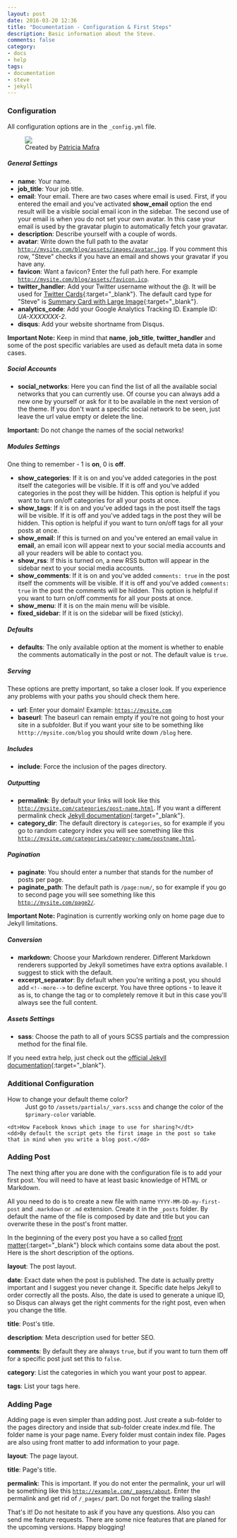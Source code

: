 ```yaml
---
layout: post
date: 2016-03-20 12:36
title: "Documentation - Configuration & First Steps"
description: Basic information about the Steve.
comments: false
category: 
- docs
- help
tags:
- documentation
- steve
- jekyll
---
```


### Configuration
All configuration options are in the <code>_config.yml</code> file.

<figure>
    <img src="https://d13yacurqjgara.cloudfront.net/users/239125/screenshots/2591055/littleprincedribbble.jpg" />
    <figcaption>Created by <a href="https://dribbble.com/Pmafra" target="_blank_">Patricia Mafra</a></figcaption>
</figure>

##### General Settings
* **name**: Your name.
* **job_title**: Your job title.
* **email**: Your email. There are two cases where email is used. First, if you entered the email and you've activated **show_email** option the end result will be a visible social email icon in the sidebar. The second use of your email is when you do not set your own avatar. In this case your email is used by the gravatar plugin to automatically fetch your gravatar.
* **description**: Describe yourself with a couple of words.
* **avatar**: Write down the full path to the avatar <code>http://mysite.com/blog/assets/images/avatar.jpg</code>. If you comment this row, "Steve" checks if you have an email and shows your gravatar if you have any.
* **favicon**: Want a favicon? Enter the full path here. For example <code>http://mysite.com/blog/assets/favicon.ico</code>.
* **twitter_handler**: Add your Twitter username without the @. It will be used for [Twitter Cards](https://dev.twitter.com/cards/overview){:target="_blank"}. The default card type for "Steve" is [Summary Card with Large Image](https://dev.twitter.com/cards/types/summary-large-image){:target="_blank"}.
* **analytics_code**: Add your Google Analytics Tracking ID. Example ID: *UA-XXXXXXX-2*.
* **disqus**: Add your website shortname from Disqus.

**Important Note:** Keep in mind that **name**, **job_title**, **twitter_handler** and some of the post specific variables are used as default meta data in some cases.

<!--more-->

##### Social Accounts
* **social_networks**: Here you can find the list of all the available social networks that you can currently use. Of course you can always add a new one by yourself or ask for it to be available in the next version of the theme. If you don't want a specific social network to be seen, just leave the url value empty or delete the line.
 
**Important:** Do not change the names of the social networks!

##### Modules Settings
One thing to remember - 1 is **on**, 0 is **off**.

* **show_categories**: If it is on and you've added categories in the post itself the categories will be visible. If it is off and you've added categories in the post they will be hidden. This option is helpful if you want to turn on/off categories for all your posts at once. 
* **show_tags**: If it is on and you've added tags in the post itself the tags will be visible. If it is off and you've added tags in the post they will be hidden.  This option is helpful if you want to turn on/off tags for all your posts at once. 
* **show_email**: If this is turned on and you've entered an email value in **email**, an email icon will appear next to your social media accounts and all your readers will be able to contact you. 
* **show_rss**: If this is turned on, a new RSS button will appear in the sidebar next to your social media accounts.
* **show_comments**: If it is on and you've added <code>comments: true</code> in the post itself the comments will be visible. If it is off and you've added <code>comments: true</code> in the post the comments will be hidden. This option is helpful if you want to turn on/off comments for all your posts at once.
* **show_menu**: If it is on the main menu will be visible.
* **fixed_sidebar**: If it is on the sidebar will be fixed (sticky).

##### Defaults
* **defaults**: The only available option at the moment is whether to enable the comments automatically in the post or not. The default value is <code>true</code>.

##### Serving
These options are pretty important, so take a closer look. If you experience any problems with your paths you should check them here.

* **url**: Enter your domain! Example: <code>https://mysite.com</code>
* **baseurl**: The baseurl can remain empty if you’re not going to host your site in a subfolder. But if you want your site to be something like <code>htttp://mysite.com/blog</code> you should write down <code>/blog</code> here.

##### Includes

* **include**: Force the inclusion of the pages directory.

##### Outputting

* **permalink**: By default your links will look like this <code>http://mysite.com/categories/post-name.html</code>. If you want a different permalink check [Jekyll documentation](https://jekyllrb.com/docs/permalinks/){:target="_blank"}.
* **category_dir**: The default directory is <code>categories</code>, so for example if you go to random category index you will see something like this <code>http://mysite.com/categories/category-name/postname.html</code>.

##### Pagination
* **paginate**: You should enter a number that stands for the number of posts per page.
* **paginate_path**: The default path is <code>/page:num/</code>, so for example if you go to second page you will see something like this <code>http://mysite.com/page2/</code>.

**Important Note:** Pagination is currently working only on home page due to Jekyll limitations. 

##### Conversion
* **markdown**: Choose your Markdown renderer. Different Markdown renderers supported by Jekyll sometimes have extra options available. I suggest to stick with the default.
* **excerpt_separator**: By default when you're writing a post, you should add <code>&lt;!--more--&gt;</code> to define excerpt. You have three options - to leave it as is, to change the tag or to completely remove it but in this case you'll always see the full content.

##### Assets Settings
* **sass**: Choose the path to all of yours SCSS partials and the compression method for the final file.

If you need extra help, just check out the [official Jekyll documentation](https://jekyllrb.com/docs/home/){:target="_blank"}.

### Additional Configuration

<dl>
	<dt>How to change your default theme color?</dt>
	<dd>Just go to <code>/assets/partials/_vars.scss</code> and change the color of the <code>$primary-color</code> variable.</dd>
	
	<dt>How Facebook knows which image to use for sharing?</dt>
	<dd>By default the script gets the first image in the post so take that in mind when you write a blog post.</dd>
</dl>

### Adding Post

The next thing after you are done with the configuration file is to add your first post. You will need to have at least basic knowledge of HTML or Markdown.

All you need to do is to create a new file with name <code>YYYY-MM-DD-my-first-post</code> and <code>.markdown</code> or <code>.md</code> extension. Create it in the <code>_posts</code> folder. By default the name of the file is composed by date and title but you can overwrite these in the post's front matter.

In the beginning of the every post you have a so called [front matter](https://jekyllrb.com/docs/frontmatter/){:target="_blank"} block which contains some data about the post. Here is the short description of the options.

**layout**: The post layout.

**date**: Exact date when the post is published. The date is actually pretty important and I suggest you never change it. Specific date helps Jekyll to order correctly all the posts. Also, the date is used to generate a unique ID, so Disqus can always get the right comments for the right post, even when you change the title.

**title**: Post's title.

**description**: Meta description used for better SEO.

**comments**: By default they are always <code>true</code>, but if you want to turn them off for a specific post just set this to <code>false</code>.

**category**: List the categories in which you want your post to appear.

**tags**: List your tags here.

### Adding Page

Adding page is even simpler than adding post. Just create a sub-folder to the pages directory and inside that sub-folder create index.md file. The folder name is your page name. Every folder must contain index file. Pages are also using front matter to add information to your page.

**layout**: The page layout.

**title**: Page's title.

**permalink**: This is important. If you do not enter the permalink, your url will be something like this <code>http://example.com/_pages/about</code>. Enter the permalink and get rid of <code>/_pages/</code> part. Do not forget the trailing slash!

That's it! Do not hesitate to ask if you have any questions. Also you can send me feature requests. There are some nice features that are planed for the upcoming versions. Happy blogging!
